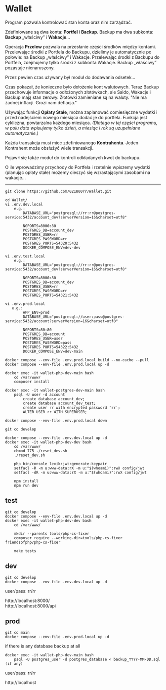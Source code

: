 # Wallet

Program pozwala kontrolować stan konta oraz nim zarządzać.

Zdefiniowane są dwa konta: **Portfel** i **Backup**.
Backup ma dwa subkonta: **Backup** „właściwy” i **Wakacje**…

Operacja **Przelew** pozwala na przesłanie części środków między kontami.
Przelewając środki z Portfela do Backupu, dzielimy je automatycznie po połowie: 
na Backup „właściwy” i Wakacje.
Przelewając środki z Backupu do Portfela, zdejmujemy tylko środki z subkonta 
Wakacje. Backup „właściwy” pozastaje nienaruszony.

Przez pewien czas używany był moduł do dodawania odsetek...

Czas pokazał, że konieczne było dołożenie kont walutowych.
Teraz Backup przechowuje informacje o odłożonych złotówkach, ale Saldo, Wakacje i Backup
mają stan zerowy. Złotówki zamieniane są na waluty.
"Nie ma żadnej inflacji. Grozi nam deflacja."

Używając funkcji **Opłaty Stałe**, można zaplanować comiesięczne wydatki i przed 
nadejściem nowego miesiąca dodać je do portfela. Funkcja jest cykliczna, 
powtarzalna każdego miesiąca. _(Dlatego w tej części programu, w polu data 
wpisujemy tylko dzień, a miesiąc i rok są uzupełniane automatycznie.)_

Każda transakcja musi mieć zdefiniowanego **Kontrahenta**.
Jeden Kontrahent może obsłużyć wiele transakcji.

Pojawił się także moduł do kontroli odkładanych kwot do backupu.

O ile wprowadzimy przychody do Portfela i rzetelnie wpiszemy wydatki (planując 
opłaty stałe) możemy cieszyć się wzrastającymi zasobami na wakacje...

---  
 
```shell
git clone https://github.com/021800rr/Wallet.git

cd Wallet/
vi .env.dev.local
    e.g.:
        DATABASE_URL="postgresql://rr:rr@postgres-service:5432/account_dev?serverVersion=16&charset=utf8"

        NGPORTS=8000:80
        POSTGRES_DB=account_dev
        POSTGRES_USER=rr
        POSTGRES_PASSWORD=rr
        POSTGRES_PORTS=54320:5432
        DOCKER_COMPOSE_ENV=dev-dev
        
vi .env.test.local
    e.g.:
        DATABASE_URL="postgresql://rr:rr@postgres-service:5432/account_dev?serverVersion=16&charset=utf8"

        NGPORTS=8000:80
        POSTGRES_DB=account_dev
        POSTGRES_USER=rr
        POSTGRES_PASSWORD=rr
        POSTGRES_PORTS=54321:5432

vi .env.prod.local
   e.g.:
        APP_ENV=prod
        DATABASE_URL="postgresql://user:pass@postgres-service:5432/account?serverVersion=16&charset=utf8"

        NGPORTS=80:80
        POSTGRES_DB=account
        POSTGRES_USER=user
        POSTGRES_PASSWORD=pass
        POSTGRES_PORTS=54322:5432
        DOCKER_COMPOSE_ENV=dev-main

docker compose --env-file .env.prod.local build --no-cache --pull
docker compose --env-file .env.prod.local up -d

docker exec -it wallet-php-dev-main bash
    cd /var/www/
    composer install

docker exec -it wallet-postgres-dev-main bash 
    psql -U user -d account
        create database account_dev;
        create database account_dev_test;
        create user rr with encrypted password 'rr';
        ALTER USER rr WITH SUPERUSER;

docker compose --env-file .env.prod.local down

git co develop

docker compose --env-file .env.dev.local up -d
docker exec -it wallet-php-dev-dev bash
    cd /var/www/
    chmod 775 ./reset_dev.sh 
    ./reset_dev.sh

    php bin/console lexik:jwt:generate-keypair
    setfacl -R -m u:www-data:rX -m u:"$(whoami)":rwX config/jwt
    setfacl -dR -m u:www-data:rX -m u:"$(whoami)":rwX config/jwt
    
    npm install
    npm run dev
```

## test

```shell
git co develop
docker compose --env-file .env.dev.local up -d
docker exec -it wallet-php-dev-dev bash
    cd /var/www/

    mkdir --parents tools/php-cs-fixer
    composer require --working-dir=tools/php-cs-fixer friendsofphp/php-cs-fixer
    
    make tests
```

## dev

```shell
git co develop
docker compose --env-file .env.dev.local up -d
```
user/pass: rr/rr

http://localhost:8000/  
http://localhost:8000/api

## prod

```shell
git co main
docker compose --env-file .env.prod.local up -d
```
if there is any database backup at all
```shell
docker exec -it wallet-php-dev-main bash 
    psql -U postgres_user -d postgres_database < backup_YYYY-MM-DD.sql  (if any)
```
user/pass: rr/rr

http://localhost
